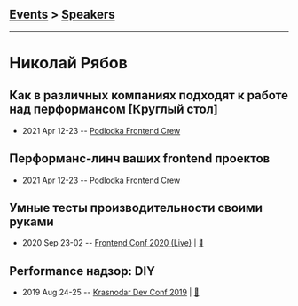 ## [Events](../README.md) > [Speakers](../speakers.md)
---

# Николай Рябов

## Как в различных компаниях подходят к работе над перформансом [Круглый стол]
- 2021 Apr 12-23 -- [Podlodka Frontend Crew](https://www.youtube.com/watch?v=sP6nD7_7hL8)    
## Перформанс-линч ваших frontend проектов
- 2021 Apr 12-23 -- [Podlodka Frontend Crew](https://www.youtube.com/watch?v=PpJALQFQfbw)    
## Умные тесты производительности своими руками
- 2020 Sep 23-02 -- [Frontend Conf 2020 (Live)](https://www.youtube.com/watch?v=GfPuvQritT8)  | [:notebook:](https://drive.google.com/file/d/1yGwtFXQ0IwRCee6OBPii8wS5JhClIOWL/view)  
## Performance надзор: DIY
- 2019 Aug 24-25 -- [Krasnodar Dev Conf 2019](https://youtu.be/u7Ld2AWcB2M)  | [:notebook:](https://yadi.sk/i/sVcYvfu1fUEB9g)  
